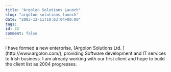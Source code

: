 ```yaml
---
title: "Argolon Solutions Launch"
slug: "argolon-solutions-launch"
date: "2003-12-11T10:03:04+00:00"
tags:
id: 22
comment: false
---
```


<div style="clear:both;"></div>I have formed a new enterprise, [Argolon Solutions Ltd. ](http://www.argolon.com/), providing Software development and IT services to Irish business. I am already working with our first client  and hope to build the client list as 2004 progresses.
<div style="clear:both; padding-bottom: 0.25em;"></div>

